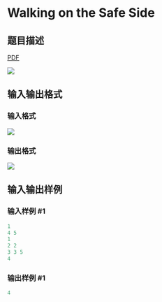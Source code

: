 # Walking on the Safe Side

## 题目描述

[problemUrl]: https://uva.onlinejudge.org/index.php?option=com_onlinejudge&Itemid=8&category=10&page=show_problem&problem=766

[PDF](https://uva.onlinejudge.org/external/8/p825.pdf)

![](https://cdn.luogu.com.cn/upload/vjudge_pic/UVA825/7c563c4873da31da66e15836c0a70a8b923e90f6.png)

## 输入输出格式

### 输入格式

![](https://cdn.luogu.com.cn/upload/vjudge_pic/UVA825/97c07eb84434845aad0c11042e7bc4a6fd9b7cf6.png)

### 输出格式

![](https://cdn.luogu.com.cn/upload/vjudge_pic/UVA825/1ed514920e1a3b6585736a58b16c3f0e6b59c08e.png)

## 输入输出样例

### 输入样例 #1

```cpp
1
4 5
1
2 2
3 3 5
4
```


### 输出样例 #1

```cpp
4
```


